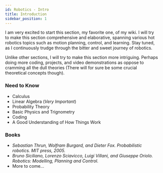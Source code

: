 ```yaml
---
id: Robotics - Intro
title: Introduction
sidebar_position: 1
---
```


I am very excited to start this section, my favorite one, of my wiki. I will try to make this section comprehensive and elaborative, spanning various hot robotics topics such as motion planning, control, and learning. Stay tuned, as I continuously trudge through the bitter and sweet journey of robotics.

Unlike other sections, I will try to make this section more intriguing. Perhaps doing more coding, projects, and video demonstrations as oppose to cramming all the dull theories (There will for sure be some crucial theoretical concepts though).

### Need to Know

- Calculus
- Linear Algebra (*Very Important*)
- Probability Theory
- Basic Physics and Trignometry
- Coding
- A Good Understanding of How Things Work

### Books

- *Sebastian Thrun, Wolfram Burgard, and Dieter Fox. Probabilistic robotics. MIT press, 2005.*
- *Bruno Siciliano, Lorenzo Sciavicco, Luigi Villani, and Giuseppe Oriolo. Robotics: Modelling, Planning and Control.*
- More to come...

